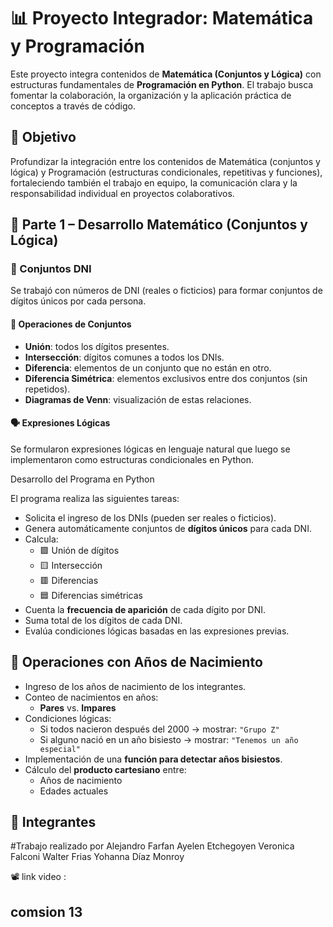 # 📊 Proyecto Integrador: Matemática y Programación

Este proyecto integra contenidos de **Matemática (Conjuntos y Lógica)** con estructuras fundamentales de **Programación en Python**. El trabajo busca fomentar la colaboración, la organización y la aplicación práctica de conceptos a través de código.

## 🎯 Objetivo

Profundizar la integración entre los contenidos de Matemática (conjuntos y lógica) y Programación (estructuras condicionales, repetitivas y funciones), fortaleciendo también el trabajo en equipo, la comunicación clara y la responsabilidad individual en proyectos colaborativos.

## 🔢 Parte 1 – Desarrollo Matemático (Conjuntos y Lógica)

### 📌 Conjuntos DNI

Se trabajó con números de DNI (reales o ficticios) para formar conjuntos de dígitos únicos por cada persona.

#### 🧮 Operaciones de Conjuntos

- **Unión**: todos los dígitos presentes.
- **Intersección**: dígitos comunes a todos los DNIs.
- **Diferencia**: elementos de un conjunto que no están en otro.
- **Diferencia Simétrica**: elementos exclusivos entre dos conjuntos (sin repetidos).
- **Diagramas de Venn**: visualización de estas relaciones.

#### 🗣️ Expresiones Lógicas

Se formularon expresiones lógicas en lenguaje natural que luego se implementaron como estructuras condicionales en Python.

Desarrollo del Programa en Python

El programa realiza las siguientes tareas:

- Solicita el ingreso de los DNIs (pueden ser reales o ficticios).
- Genera automáticamente conjuntos de **dígitos únicos** para cada DNI.
- Calcula:
  - 🟩 Unión de dígitos
  - 🟨 Intersección
  - 🟥 Diferencias
  - 🟦 Diferencias simétricas
- Cuenta la **frecuencia de aparición** de cada dígito por DNI.
- Suma total de los dígitos de cada DNI.
- Evalúa condiciones lógicas basadas en las expresiones previas.


## 📅  Operaciones con Años de Nacimiento

- Ingreso de los años de nacimiento de los integrantes.
- Conteo de nacimientos en años:
  - **Pares** vs. **Impares**
- Condiciones lógicas:
  - Si todos nacieron después del 2000 → mostrar: `"Grupo Z"`
  - Si alguno nació en un año bisiesto → mostrar: `"Tenemos un año especial"`
- Implementación de una **función para detectar años bisiestos**.
- Cálculo del **producto cartesiano** entre:
  - Años de nacimiento
  - Edades actuales

## 🤝 Integrantes

#Trabajo realizado por 
Alejandro Farfan
Ayelen Etchegoyen
Veronica Falconi
Walter Frias 
Yohanna Díaz Monroy

📽️ link video : 
## comsion 13


